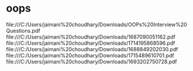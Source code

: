 # oops
file:///C:/Users/jaimani%20choudhary/Downloads/OOPs%20Interview%20Questions.pdf
file:///C:/Users/jaimani%20choudhary/Downloads/1687090051162.pdf
file:///C:/Users/jaimani%20choudhary/Downloads/1714195868596.pdf
file:///C:/Users/jaimani%20choudhary/Downloads/1688849202030.pdf
file:///C:/Users/jaimani%20choudhary/Downloads/1715489610701.pdf
file:///C:/Users/jaimani%20choudhary/Downloads/1693202750728.pdf
